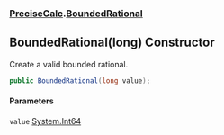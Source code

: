 ### [PreciseCalc](PreciseCalc.md 'PreciseCalc').[BoundedRational](PreciseCalc.BoundedRational.md 'PreciseCalc.BoundedRational')

## BoundedRational(long) Constructor

Create a valid bounded rational.

```csharp
public BoundedRational(long value);
```
#### Parameters

<a name='PreciseCalc.BoundedRational.BoundedRational(long).value'></a>

`value` [System.Int64](https://docs.microsoft.com/en-us/dotnet/api/System.Int64 'System.Int64')